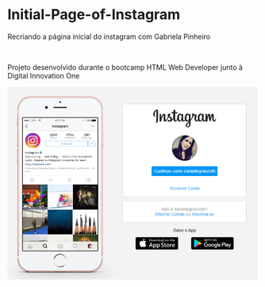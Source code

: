 # Initial-Page-of-Instagram

<p>Recriando a página inicial do instagram com Gabriela Pinheiro</p></br>
<p>Projeto desenvolvido durante o bootcamp HTML Web Developer junto à Digital Innovation One</p>

![Imagem do Projeto](https://github.com/Dani-Granzotti/Initial-Page-of-Instagram/blob/master/pagina-inicial-insta.PNG)
